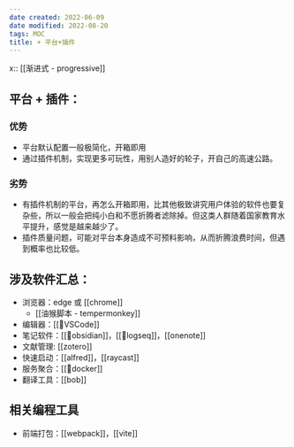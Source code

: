 ```yaml
---
date created: 2022-06-09
date modified: 2022-08-20
tags: MOC
title: + 平台+插件
---
```


x:: [[渐进式 - progressive]]

## 平台 + 插件：

### 优势

- 平台默认配置一般极简化，开箱即用
- 通过插件机制，实现更多可玩性，用别人造好的轮子，开自己的高速公路。

### 劣势

- 有插件机制的平台，再怎么开箱即用，比其他极致讲究用户体验的软件也要复杂些，所以一般会把纯小白和不愿折腾者滤除掉。但这类人群随着国家教育水平提升，感觉是越来越少了。
- 插件质量问题，可能对平台本身造成不可预料影响，从而折腾浪费时间，但遇到概率也比较低。

## 涉及软件汇总：

- 浏览器：edge 或 [[chrome]]
	- [[油猴脚本 - tempermonkey]]
- 编辑器：[[🤖VSCode]]
- 笔记软件：[[🤖obsidian]]，[[🤖logseq]]，[[onenote]]
- 文献管理: [[zotero]]
- 快速启动：[[alfred]]，[[raycast]]
- 服务聚合：[[🤖docker]]
- 翻译工具：[[bob]]

## 相关编程工具

- 前端打包：[[webpack]]，[[vite]]
